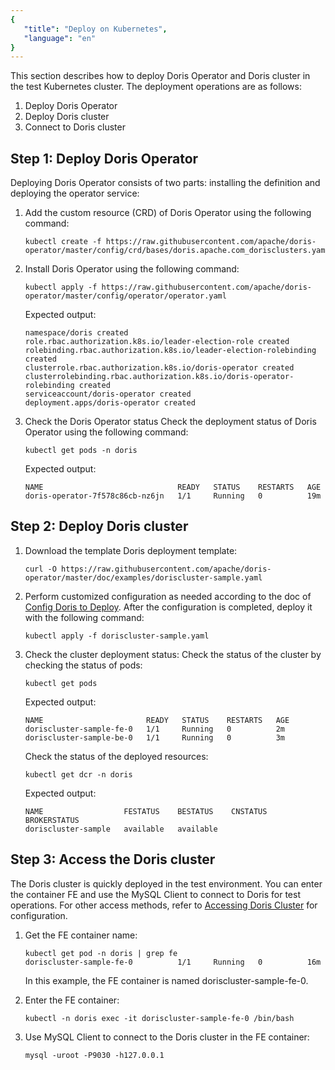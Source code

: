 ```yaml
---
{
   "title": "Deploy on Kubernetes",
   "language": "en"
}
---
```


<!-- 
Licensed to the Apache Software Foundation (ASF) under one
or more contributor license agreements.  See the NOTICE file
distributed with this work for additional information
regarding copyright ownership.  The ASF licenses this file
to you under the Apache License, Version 2.0 (the
"License"); you may not use this file except in compliance
with the License.  You may obtain a copy of the License at
  http://www.apache.org/licenses/LICENSE-2.0
Unless required by applicable law or agreed to in writing,
software distributed under the License is distributed on an
"AS IS" BASIS, WITHOUT WARRANTIES OR CONDITIONS OF ANY
KIND, either express or implied.  See the License for the
specific language governing permissions and limitations
under the License.
-->
This section describes how to deploy Doris Operator and Doris cluster in the test Kubernetes cluster.
The deployment operations are as follows:
1. Deploy Doris Operator
2. Deploy Doris cluster
3. Connect to Doris cluster

## Step 1: Deploy Doris Operator
Deploying Doris Operator consists of two parts: installing the definition and deploying the operator service:
1. Add the custom resource (CRD) of Doris Operator using the following command:
   ```shell
   kubectl create -f https://raw.githubusercontent.com/apache/doris-operator/master/config/crd/bases/doris.apache.com_dorisclusters.yaml
   ```

2. Install Doris Operator using the following command:
   ```shell
   kubectl apply -f https://raw.githubusercontent.com/apache/doris-operator/master/config/operator/operator.yaml
   ```
   Expected output:
   ```shell
   namespace/doris created
   role.rbac.authorization.k8s.io/leader-election-role created
   rolebinding.rbac.authorization.k8s.io/leader-election-rolebinding created
   clusterrole.rbac.authorization.k8s.io/doris-operator created
   clusterrolebinding.rbac.authorization.k8s.io/doris-operator-rolebinding created
   serviceaccount/doris-operator created
   deployment.apps/doris-operator created
   ```
3. Check the Doris Operator status
   Check the deployment status of Doris Operator using the following command:
   ```shell
   kubectl get pods -n doris
   ```
   Expected output:
   ```shell
   NAME                              READY   STATUS    RESTARTS   AGE
   doris-operator-7f578c86cb-nz6jn   1/1     Running   0          19m
   ```

## Step 2: Deploy Doris cluster
1. Download the template Doris deployment template:
   ```shell
   curl -O https://raw.githubusercontent.com/apache/doris-operator/master/doc/examples/doriscluster-sample.yaml
   ```
2. Perform customized configuration as needed according to the doc of [Config Doris to Deploy](./install-config-cluster.md). After the configuration is completed, deploy it with the following command:
   ```shell
   kubectl apply -f doriscluster-sample.yaml
   ```
3. Check the cluster deployment status:
   Check the status of the cluster by checking the status of pods:
   ```shell
   kubectl get pods
   ```
   Expected output:
   ```shell
   NAME                       READY   STATUS    RESTARTS   AGE
   doriscluster-sample-fe-0   1/1     Running   0          2m
   doriscluster-sample-be-0   1/1     Running   0          3m
   ```
   Check the status of the deployed resources:
   ```shell
   kubectl get dcr -n doris
   ```
   Expected output:
   ```shell
   NAME                  FESTATUS    BESTATUS    CNSTATUS   BROKERSTATUS
   doriscluster-sample   available   available
   ```

## Step 3: Access the Doris cluster

The Doris cluster is quickly deployed in the test environment. You can enter the container FE and use the MySQL Client to connect to Doris for test operations. For other access methods, refer to [Accessing Doris Cluster](./install-config-cluster.md#access-configuration) for configuration.
1. Get the FE container name:
   ```shell
   kubectl get pod -n doris | grep fe
   doriscluster-sample-fe-0          1/1     Running   0          16m
   ```
   In this example, the FE container is named doriscluster-sample-fe-0.

2. Enter the FE container:
   ```shell
   kubectl -n doris exec -it doriscluster-sample-fe-0 /bin/bash
   ```

3. Use MySQL Client to connect to the Doris cluster in the FE container:
   ```shell
   mysql -uroot -P9030 -h127.0.0.1
   ```
